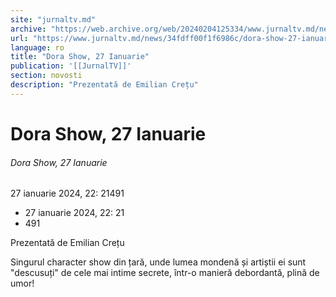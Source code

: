 ```yaml
---
site: "jurnaltv.md"
archive: "https://web.archive.org/web/20240204125334/www.jurnaltv.md/news/34fdff00f1f6986c/dora-show-27-ianuarie.html"
url: "https://www.jurnaltv.md/news/34fdff00f1f6986c/dora-show-27-ianuarie.html"
language: ro
title: "Dora Show, 27 Ianuarie"
publication: '[[JurnalTV]]'
section: novosti
description: "Prezentată de Emilian Crețu"
---
```


# Dora Show, 27 Ianuarie

###### Dora Show, 27 Ianuarie

27 ianuarie 2024, 22: 21491

- 27 ianuarie 2024, 22: 21
- 491

Prezentată de Emilian Crețu

Singurul character show din țară, unde lumea mondenă și artiștii ei sunt "descusuți" de cele mai intime secrete, într-o manieră debordantă, plină de umor!